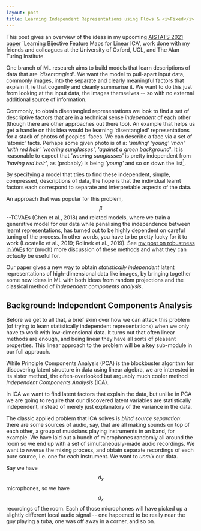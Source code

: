 ```yaml
---
layout: post
title: Learning Independent Representations using Flows & <i>Fixed</i> Linear Models
---
```



This post gives an overview of the ideas in my upcoming [AISTATS 2021 paper](https://arxiv.org/abs/2002.07766) `Learning Bijective Feature Maps for Linear ICA', work done with my friends and colleagues at the University of Oxford, UCL, and The Alan Turing Institute.


One branch of ML research aims to build models that learn descriptions of data that are _'disentangled'_.
We want the model to pull-apart input data, commonly images, into the separate and clearly meaningful factors that explain it, ie that cogently and cleanly summarise it.
We want to do this just from looking at the input data, the images themselves -- so with no external additional source of information.

Commonly, to obtain disentangled representations we look to find a set of descriptive factors that are in a technical sense _independent_ of each other (though there are other approaches out there too).
An example that helps us get a handle on this idea would be learning 'disentangled' representations for a stack of photos of peoples' faces.
We can describe a face via a set of 'atomic' facts.
Perhaps some given photo is of a: _'smiling'_ _'young'_ _'man'_ _'with red hair'_ _'wearing sunglasses'_, _'against a green background'_.
It is reasonable to expect that _'wearing sunglasses'_ is pretty independent from _'having red hair'_, as (probably) is being _'young'_ and so on down the list[^1].

By specifying a model that tries to find these independent, simple, compressed, descriptions of data, the hope is that the individual learnt factors each correspond to separate and interpretable aspects of the data.

An approach that was popular for this problem, $$\beta$$--TCVAEs (Chen et al., 2018) and related models, where we train a generative model for our data while penalising the independence between learnt representations, has turned out to be highly dependent on careful tuning of the process.
In other words, you have to be pretty lucky for it to work (Locatello et al., 2019; Rolinek et al., 2019).
See [my post on robustness in VAEs](https://matthewwilletts.github.io/Defending-VAEs-from-Adversarial-Attack/) for (much) more discussion of these methods and what they can _actually_ be useful for. 

Our paper gives a new way to obtain _statistically independent_ latent representations of high-dimensional data like images, by bringing together some new ideas in ML with both ideas from random projections and the classical method of _independent components analysis_.

## Background: Independent Components Analysis

<!-- Perhaps you've heard of Principle Components Analysis (PCA), where we use some gorgeous linear algebra to find a simple low-dimensional representation of our data.
 -->

Before we get to all that, a brief skim over how we can attack this problem (of trying to learn statistically independent representations) when we only have to work with low-dimensional data.
It turns out that often linear methods are enough, and being linear they have all sorts of pleasant properties.
This linear approach to the problem will be a key sub-module in our full approach.

While Principle Components Analysis (PCA) is the blockbuster algorithm for discovering latent structure in data using linear algebra, we are interested in its sister method, the often-overlooked but arguably much cooler method _Independent Components Analysis_ (ICA).
$$\renewcommand{\vector}[1]{\boldsymbol{\mathbf{#1}}}$$
$$\renewcommand{\v}{\vector}$$
$$\newcommand\vv[1]{\vec{\v{#1}}}$$
$$\newcommand\KL{\mathrm{KL}}$$
$$\newcommand\ELBO{\mathcal{L}}$$
$$\newcommand\expect{\mathbb{E}}$$
$$\newcommand\diff{\mathrm{d}}$$
$$\newcommand\argmin{\mathrm{arg \,min}}$$

In ICA we want to find latent factors that explain the data, but unlike in PCA we are going to require that our discovered latent variables are statistically independent, instead of merely just explanatory of the variance in the data.

The classic applied problem that ICA solves is _blind source separation_: there are some sources of audio, say, that are all making sounds on top of each other, a group of musicians playing instruments in an band, for example.
We have laid out a bunch of microphones randomly all around the room so we end up with a set of simultaneously-made audio recordings.
We want to _reverse_ the mixing process, and obtain separate recordings of each pure source, i.e. one for each instrument.
We want to _unmix_ our data.

Say we have $$d_x$$ microphones, so we have $$d_x$$ recordings of the room.
Each of those microphones will have picked up a slightly different local audio signal -- one happened to be really near the guy playing a tuba, one was off away in a corner, and so on.
<!-- So, we put down $$d_x$$ microphones.
 --><!-- Now we will make an assumption that makes things a fair bit simpler mathematically: that we picked $$d_$$ microphones because we knew that there were $$d_x$$ different instruments being played.
 -->

Now we can start to describe ICA.
Our multi-track audio data is a time series of $$N$$ temporal segments.
Let's denote each momentary microphone recording data as $$\v{x}_{ji}$$, $$j\in\{1,...,d_x\}$$, $$i\in\{1,...,N\}$$, which all together form the data matrix $$\v X$$.
So the first index $$j$$ indexes over the different microphones we have and $$i$$ index over time.
The simple version of ICA, and the one we will build off, really doesn't care about the temporal order of the data.
We can randomly shuffle the order that our $$N$$ datapoints appear and nothing would change.
In order words, our approach works for independent and identically distributed (iid) data -- and it turns out we can view these momentary snippets of audio recordings as a set of iid observations for the purpose of this model -- so $$i$$ can be viewed as just an index over datapoints.

We then make a (hopefully reasonable) modelling choice, the claim, that, taken overall, there is no dependency between different instruments being played together or apart within any particular time-slice across our recordings.
To continue with the musical setting of this problem, we are saying our data is a recording of the freest-possible jazz improv -- whether or not any instrument is being played at any particular moment is independent of what other instruments are being played.
We will denote the pure slices of waveform for the instruments as $$s_{ki}$$, $$k\in\{1,...,d_s\}$$, $$i\in\{1,...,N\}$$.
$$k$$ indexes over the $$d_s$$ different instruments ($$d_s\leq d_x$$) and $$i$$ indexes over time (or a matched shuffling of it).
It is $$\v{S}$$, the whole matrix of the latent (ie, unobserved) instrument wave-forms that we want to infer.

Then we are going to make another modelling assumption, that the process by which the audio sources were _mixed_ by the natural environment and then recorded at each microphone was _instantaneous, linear, and constant over time_.
Instantaneous means we won't worry about different instruments having different lags for different microphones.
(These would be present if the room was really big, so the effect of some instruments being really far from some microphones but very near to others would be something we'd have to take it into account.)
Linear means that each recording is the result of a simple weighted sum of the sources, and being constant over time means that the mixing does not depend on the (time) index $$i$$.
Thus the recorded signal can be written:

$$x_{j,i} = a_{j,1} s_{1,i} + a_{j,2} s_{2,i}  + ... + a_{j,d_{x}} s_{d_{x},i}$$

where $$a_{jk}$$ are the components of our mixing matrix.
So each microphone has its own associated constant mixing vector.
Dropping the $$i$$ subscript, we can say
$$\v{x} = \v{A}\v{s}$$
where $$\v{x}\in \mathbb{R}^{d_x}$$ and $$\v{s}\in \mathbb{R}^{d_s}$$ are vectors holding the multi-track recordings and instrument-latents, respectively, at a moment in time, and again $$\v{A}$$ is our _mixing matrix_.
Overall we can say that all $$N$$ slices of our recording are the result of a linear mapping of this type:

$$\v{X} = \v{AS} \label{eq:block_gen}$$

If we knew $$v A$$, then the problem would be solved.
We could simply invert $$\v A$$, giving us the unmixing matrix $$\v{A}^{+} = \v{A}^{-1}$$, and our inferred sources would then be $$\v{S}_{\mathrm{inferred}}=\v{A^{-1} X}$$ (if $$d_s < d_x$$, $$\v{A^{-1}}$$ is the [psuedo-inverse](https://en.wikipedia.org/wiki/Moore%E2%80%93Penrose_inverse)).

So, to proceed with unmixing our signal, trying to get some values for $$\v{s}$$ given our recorded values of $$\v{x}$$, we are going to have to find $$\v{A}$$.
There are a whole bunch of ways to proceed further within this problem within the ICA framework.

Part of what makes ICA somewhat confusing to study is that one can be solving essentially the same problem, inverting a mixing process like this, using very different looking mathematical tools.

The most obvious approach perhaps is to specify that we wish to learn a mapping, an unmixing, that results in a maximally-independent latent representation of our data.
A multivariate random variable is statistically independent if its probability distribution is equal to the product of its marginals.
As discussed in my post on [VAE robustness](https://matthewwilletts.github.io/Defending-VAEs-from-Adversarial-Attack/), we can measure how close-to-mutually-independent a multivariate distribution is by seeing how well approximated it is by a product of its marginal distributions.
One way to capture this is the _total correlation_ (Watanabe, 1960), the $$\KL$$ between these two entities:
$$ \mathrm{TC}(p(\v{a})) = \KL\left(p(\v a) \mid\mid \prod_{j=1}^{d} p(a_j) \right)$$
where $$d$$ is the dimensionality of the variable at hand.
Thus the Total Correlation is one such measure of how close to being statistically independent a multivariate probability distribution is.
If we try to train a mapping into the latent space from data space that minimises this quantity over our dataset, we will be doing ICA (Everson & Roberts, 2001).

This approach can work very well.
A powerful approach that is based on this is FastICA.

|  Blind Source Separation using FastICA |
|:-:|
|![BSS](/images/ica/sphx_glr_plot_ica_blind_source_separation_001.png#center){:height='400px'}
|Here $$d_x=d_s=3$$, so we have recordings by three 'microphones' (top panel) that are linearly-mixed versions of three 'instruments' (second panel) which are the latents we wish to infer. ICA unmixing (third panel) does achieve this, while PCA analysis (bottom panel) does not. Note that the ICA-output unmixing is only accurate up to scalings and flips of the true sources -- all are of shrunken magnitude, and the saw-tooth component has been flipped.|
|Reproduced from [_scikit-learn_](https://scikit-learn.org/stable/auto_examples/decomposition/plot_ica_blind_source_separation.html)|

But, despite its success, that is not quite the way we will proceed.
Back in the 1990s, the papers MacKay (1996) and Cardoso (1997) showed that fitting an ICA model that aims to maximise the total correlation is equivalent to fitting and performing inference in a 'matched' generative model.
This method naturally allows us to extend our approach: we can choose (up to certain requirements) the prior for our latents, the generative process can involve noise (i.e. measurement error) and we can choose from a variety of methods of inference.

## Probabilistic Linear Independent Components Analysis

Here we will take a probabilistic view of linear ICA, specifying a probabilistic model for our data $$\v x$$ with parameters we will try to learn, and trying to perform inference on the unknown latent variables $$\v s$$. 
Within that model we will try to find an appropriate unmixing matrix.

So, here we need to specify a probabilistic generative model that contains linear mixing of latents to produce data, $$\v{x} = \v{As}$$, at its core, and one that imposes statistical independence between latents.
First, we will need a prior over the latents, the sources: $$p(\v{s})$$.
We want each latent to be about a single aspect of the data.
In other words, we are asking for our representations to be in some sense _axis-aligned_.
Perhaps surprisingly, placing separate independent, zero-mean, unit-variance Gaussian priors over the latent dimensions is not acceptable for our purposes -- but why this does not work can be seen immediately if we think geometrically.

|  Spheres rotate into other spheres, so priors with spherical contours are not appropriate for ICA|
|:-:|
|![A sphere](/images/ica/Euler_AxisAngle.png#center){:height='300px'}
|The contours of a product of Gaussians are spheres. Spheres rotate into other spheres, so we can rotate our axes arbitrarily and obtain the same distribution. So if our aim is to learn axis-aligned latents, this is bad choice.|
|Reproduced from [_wikimedia_](https://commons.wikimedia.org/wiki/File:Euler_AxisAngle.png)|

Imagine that we obtain a model where our latents are drawn from this prior.
If we apply an arbitrary rotation in the latent space we will have a new model that is indistinguishable from the initial one in terms of its statistical properties, but we have achieved this new model by mixing together our latents.
This doesn't sound promising if we want to learn an unmixing of our data in our latent space, if arbitrary re-mixing in the latent space is a baked-in property!

Put another way, a rotation of a product of standard Gaussians is itself a product of standard Gaussians.
If we are interested in learning independent latent representations to undo a linear mixing process, Eq $$\eqref{eq:block_gen}$$, then if that model is indistinguishable up to a whole class of linear transformations, the approach is not going to work.
This is why the PCA results, in the lowest panel of the plot up above, are not giving us what we want.

So, if we are going to work in a generative-modelling framework, we need a generative model that breaks this symmetry.
It turns out that pretty much any standard distribution that isn't a Gaussian works for our purposes -- it can be either heavier-tailed than a Gaussian or lighter-tailed.
That then gives us axis-aligned contours in the prior in the latent space.
A product of uniform distributions is a common choice, as are Laplace distributions.
We can parameterise a whole family of ICA-appropriate prior distributions using the Generalised Gaussian (GG)

$$p(\v{s})=\prod_{i=1}^{d_s} \mathrm{GG}(s_i\mid\mu,\alpha,\rho) , \qquad \mathrm{GG}(s_i|\mu,\alpha,\rho) =\frac{\rho}{2\alpha \Gamma(1/\rho)}\exp\left[{\left(-\frac{\lvert s_i - \mu\rvert}{\alpha}\right)^\rho} \right]$$

with mean $$\mu$$, scale $$\alpha$$ and shape $$\rho$$.
For $$\rho=2$$ we recover a Gaussian distribution (so we cannot have $$\rho=2$$), and for $$\rho=1$$ we have the (heavy-tailed) Laplace. 
As $$\rho \to \infty$$ the distribution becomes increasingly sub-Gaussian, tending to a uniform distribution.
(In the paper, we use $$\rho=10$$ in our experiments where we want something approximately uniform, and $$\rho=1$$ when we want something heavy tailed.)

Again, as discussed in my post on [VAE robustness](https://matthewwilletts.github.io/Defending-VAEs-from-Adversarial-Attack/), we can use _variational inference_ to parameterise _posterior distributions_ over the latent sources in our model.
Following very much a VAE-like approach, we introduce an amortised posterior for $$\v s$$:

$$q_\phi(\v s \mid \v x) = \mathcal{N}(\v{\mu}=\v{A}^{-1}\v{x}, \v \sigma = \v\sigma_\phi).$$

And we will say our data was generated via a likelihood $$p_\theta(\v{x}\mid\v{s})$$ of the location-scale family with location $$=\v{A}\v{s}$$ and fixed scale.

Training our generative model and variational posterior then means tuning $$\v A$$ [including via its (pseudo-)inverse] and $$\sigma_\phi$$ to maximise a lower bound on the overall log-probability of our data under our model, the ELBO:

$$\ELBO(\v{X};\v{A},\sigma_\phi) = \expect_{\v{x}\sim\v{X}}\left[\expect_{\v{s}\sim_\phi(\v s \mid \v x)}\left[\log p_\theta(\v{x}\mid\v{s})\right]- \KL\left(q_\phi(\v s \mid \v x)\mid\mid p(\v{s}\right) \right].$$

|  Linear Unmixing using Variational Inference |
|:-:|
|![Unmixing](/images/ica/linear_ICA_dsp.png#center){:height='150px'}
|Linear Unmixing using this Variational Inference approach. We take two dSprites images (a) and generate our dataset, for example (b), by making numerous linear mixings of them. Our approach (d) learns the true underlying images (the entries in $$\v A$$) much in the same way as FastICA (c) -- for full details of our implementation, see the paper.|

This is a powerful method, and works well, as long as the problem conforms to the very strict assumptions we have made about how the data was generated.
While the linear-mixing assumption is all well and good for things like audio signals, what if we are interested in high dimensional data, say images of faces like we discussed right at the start?
The idea of **linearly** mixing _smiling_ or _age_ directly to the pixel values of the images is a bit of a non-starter.
So what if we are interested in non-linear generative models for our data, and therefore have to consider _non-linear unmixings_ to discover the latent sources?

## Flows and Non-linear ICA

The first problem with extending ICA to non-linear mixing is the problem of inverting a non-linear operation.
In the above background section, we skated over the difficulties of having the dimensionality of the data $$d_x$$ and the dimensionality of the sources $$d_s$$ vary.
In the linear setting the problem is pretty easy to handle if $$d_s\leq d_x$$.
In the non-linear case, however, if we want to maintain invertibility, if we want the core mapping at the heart of our generative model, $$\v x = f(\v s)$$, to be a bijection between $$\mathcal{X}=\mathbb{R}^{d_x}$$ and $$\mathcal{S}=\mathbb{R}^{d_s}$$, then really we have to have $$d_x=d_s$$.

ICA models, linear or not, with $$d_x=d_s$$ are called _square_, in analogy with the linear case for which this design choice means the linear mixing and unmixing operations are performed by square matrices.
Early work in the 1990s by Deco & Brauer (1995) and Parras et al. (1995) proposed models where the non-linear function $$f(\cdot)$$ is learnable from the data and _is invertible by construction_.
This means that we can then use $$f^{-1}(\v x)$$ as (part of) the method of inference in giving us our latent representations of the sources.

These ideas have come back to the fore in modern machine learning under the name _normalising flows_.
Here we transform between probability distributions using an **invertible** function via the change-of-variables formula.
If we have a variable $$\v z\in\mathcal{Z}=\mathbb{R}^{d_x}$$ with simple base distribution $$p(\v z)$$, we can specify a distribution over data $$\v x\in\mathcal{X}=\mathbb{R}^{d_x}$$ as

$$p(\v x) = p(\v z) \left\lvert \mathrm{det} \frac{\partial f^{-1}}{\partial \v z}\right\rvert
\label{eq:changeofvar}$$

where $$f$$ is a bijection from $$\mathcal{Z}\rightarrow\mathcal{X}$$.
In essence under this model the generative process is that our data was made by sampling a latent variable $$\v z$$ and mapping it through a function $$f$$, and as the function is invertible by construction we can perform inference by simply applying $$f^{-1}$$ to our data.
It is essential that $$f$$ be richly-parameterised, to give it the necessary power and flexibility to map between latents and data.
Clearly this is a generalisation of square ICA to non-linear mixings.

If $$f$$ has a tractable Jacobian we can train this model by pure maximum likelihood on our data.
The Jacobian being lower-triangular is a common choice -- the determinant is then simply the product of the diagonal elements.
In essence, we transform our data to representations in $$\mathcal{Z}$$ and tune the parameters of $$f$$ to maximise $$\log p(\v x)$$ via Eq$$~\eqref{eq:changeofvar}$$.

In specifying these flow models it is standard to have them as a pipeline of simpler invertible functions that are composed together, and in doing so they retain the simple structure of their Jacobian that renders training tractable.

For more flexible distributions for $$\v{x}$$, we can use function composition to 
specify $$\v{x}$$ through a series of composed functions, from our simple initial $$p$$ into a more complex multi-modal distribution; for example for a series of $$K+1$$ mappings,

$$\v{z} = f_K \circ ... \circ f_0(\v{x}).$$

By the properties of determinants under function composition 
$$\begin{equation}
p(\v{x}) = p(\v{z}_K)\prod_{i=0}^{K}\left\lvert\mathrm{det}\frac{\partial f_{i}^{-1}}{\partial \v{z}_{i+1}}\right\rvert,
\label{eq:deepflow}
\end{equation}$$
where $$\v{z_{i+1}}$$ is the variable resulting from the transformation $$f_{i}(\v{z}_{i})$$, $$p(\v{z}_K)$$ defines a density on the $$K^{\mathrm{th}}$$, and the bottom most variable is our data ($$\v{z}_0 = \v{x}$$).

The first paper to bring these ideas back to the mainstream in modern ML was NICE: Non-linear Independent Components Estimation (Dinh et al., 2015).
The exact method used in that paper for building the invertible 'building blocks' of the model has now been superseded -- check the paper out, though, if you are interested.
For us a key take-away is that this is a _variety_ of non-linear ICA; the hint is in the name.
It is not, however, quite what we want.

The first thing to fix is that NICE (and subsequent models with richer invertible 'building blocks') uses $$\mathcal{N}(\v 0,\v 1)$$ as the base distributions for $$\v z$$.
As discussed in the background section on Linear ICA above, Gaussians are not suitable for ICA models as they are unchanged by rotations, so intrinsically they cannot learn the axis-aligned representations we wish to obtain.
Secondly, this method is intrinsically dimensionality preserving, and really when considering high-dimensional data like images we want to learn a latent representation of a smaller dimensionality: we don't think that the right number of latents to model an image is the same as the number of sub-pixels.

So, how can we try to make a model that uses the powerful bijective functions of modern flows (now more expressive than early approach like NICE) but also give us some compression: learning a reduced number of ICA-latents?

## Bijecta: Combining Flows with Linear ICA

In our paper we use a modern form of flow, a Rational Quadratic Spline (RQS) flow (Durkan et al., 2019), not as the full model but as a sub-component, as a _feature extractor_ that outputs a representation $$\v z\in\mathbb{R}^{d_x}$$.
That representation is now an intermediate value that we then compress using a non-square linear ICA model.
The idea is that we want to learn a mapping between data $$\v x$$ and representations $$\v z$$ for which non-square linear-ICA is an easy model to learn.
It is as if we are _learning the data_ for the linear ICA model.

|  Plate Diagram for Bijecta |
|:-:|
|![Bijecta](/images/ica/bijecta.png#center){:height='150px'}
|[Left] Generative model and [Right] Approximate Posterior for Bijecta|

So here we have a generative model where

$$\begin{align}
    &p(s_i) = \mathrm{GG}(s_i |\mu=0,\alpha=1,\rho), {\mathrm{for\ } i \in \{1,\dots,d_s}\} \\
    &p(\v{z}|\v{s}) = \mathcal{N}(\v{x}|\v{A}\v{s}, \v{\Sigma}_\theta) \\
    &p_\theta(\v{x},\v{s})=p_\theta(\v{x}|\v{s})p(\v{s})=p(\v{z}|\v{s})p(\v{s})\left\lvert\mathrm{det}\frac{\partial f_\theta^{-1}}{\partial \v{z}}\right\rvert
\end{align}$$

and $$\v{A} \in \mathbb{R}^{d_x\times d_s}$$ is our (unknown) ICA mixing matrix, which acts on the sources to produce a linear mixture, expanding the dimensionality to $$d_x > d_s$$ in the process; and 
$$\v{\Sigma}_\theta$$ is a learnt or fixed diagonal covariance.
This linear mixing of sources yields an intermediate representation $$\v{z}$$ that is then mapped to the data by a flow. 
Our model has three sets of variables: the observed data $$\v{x}$$, the flow representation $$\v{z} = f^{-1}(\v{x})$$, and ICA latent sources $$\v{s}$$.


We choose a linear mapping in our posterior, with $$q_\phi(\v{s}|\v{z}) = \mathrm{Laplace}(\v{s}|\v{A}^{+}\v{z}, \v{b}_\phi)$$,
where we have introduced variational parameters $$\phi=\{\v{A}^{+}, \v{b}_\phi\}$$ corresponding to an unmixing matrix and a diagonal diversity.

Roughly speaking, we are saying that our learnt latent sources are

$$\v s = \v{A}^+ f^{-1}_\theta(\v x) + \v b_\phi\circ\v \eta,$$

where $$\v{A}^+ \in \mathbb{R}^{d_s\times d_x}$$ acts to 'unmix' the flow outputs and compress them to dimensionality $$d_s < d_x$$.
$$\v\eta\sim \mathrm{Laplace}(\v 0,\v 1)$$ gives us the noise associated with the amortised posterior $$q_\phi$$.

Using samples from this posterior we can define a lower bound $$\ELBO$$ on the evidence for the linear ICA model in $$\mathcal{Z}$$

$$\begin{align}
\log p(\v{z};\v{A},&\v{\Sigma}_\theta)  \geq \ELBO(\v{z};\phi,\v{A},\v{\Sigma}_\theta) = \expect_{\v{s}\sim q}[\log p(\v{z}|\v{s}) -\KL(q_\phi(\v{s}|\v{z})|| p(\v{s})).
\label{eq:elbo_z_ica}
\end{align}$$

Using the change of variables equation, Eq $$\eqref{eq:changeofvar}$$, and the lower bound on the evidence for ICA in $$\eqref{eq:elbo_z_ica}$$ for $$\mathcal{Z}$$, we can obtain a variational lower bound on the evidence for our data $$\v{x}$$ as the sum of the ICA model's ELBO (acting on $$\v{z}$$) and the log determinant of the flow:

$$\begin{align}
\log p_\theta(\v{x};\v{A}, \v{\Sigma}_\theta)  \geq  \ELBO(\v{x};\theta, \phi,\v{A}, \v{\Sigma}_\theta) = \ELBO(\v{z};\phi,\v{A},\v{\Sigma}_\theta)
+ \log \left\lvert\mathrm{det}\frac{\partial f_\theta^{-1}}{\partial \v{z}}\right\rvert.
\label{eq:total_var_objective}
\end{align}$$

As such our model is akin to a flow model, but with an additional latent variable $$\v{s}$$; the base distribution $$p(\v{z})$$ of the flow is defined through marginalising out the linear mixing of the sources.

For this method to work you might think you have to train the flow part of the model and the linear-ICA model that sits atop it at the same time.
And, to an extent, that is true -- we want the flow to learn to output good $$\v z$$ representations that are easy for the linear-ICA model to act on.

There are problems, however, with training two models on top of each other.
For example, in GANs it is well known the discriminator is often much faster to train than the generator, so some hyper-optimisation or grid search is often needed to find some learning procedure that provides both stable training and good models.
Similarly, here we are training a large, powerful flow model that has many millions of parameters, alongside a relatively weak linear ICA model.
We want training to be stable and effective, and we want to avoid adding extra design choices like 'having a different learning rate for the linear ICA part of the model' or 'doing $$n$$ update steps of the flow for each single update of the linear ICA model', or whatever.

Recall also that really we are aiming more for the flow to be bent to the will of the linear ICA model: we want the flow to do the heavy lifting to make the linear ICA model's job easy.

To that end, we **fix** the unmixing matrix in the linear ICA model.
We construct it at init, and it is then fixed.
There is no training to be done for the unmixing matrix, so no tweaking of learning rates or anything.
So not only is the flow trying to output representations that are good for linear ICA, the flow is having to output representations that are good for a particular, fixed unmixing procedure.

(We still learn the mixing matrix.
A naive pseudo-inverse doesn't take into account the geometry of the space $$\mathcal{Z}$$: some directions in $$\mathcal{Z}$$ are more important to get right than others when compressing and re-expanding via $$\mathcal{S}$$, and by learning $$\v A$$ we can take that into account.
In the end, the learnt $$\v A \approx \left(\v{A}^+\right)^{-1}$$, but not exactly.)

This then leads to the natural question: what is the right kind of unmixing matrix we should have for this procedure to work well?

For that, we have to return to the world of linear ICA, and consider the manifold of optimal ICA unmixing matrices.

## The Manifold of ICA Unmixing Matrices

With a linear ICA model, recall that $$\v{A}^{+}$$ linearly maps from the data-space $$\mathcal{X}$$ to the source space $$\mathcal{S}$$.
It can be decomposed into three linear operations.
First we _whiten_ the data such that each component has unit variance and these components are mutually uncorrelated.
In the compressive case, where $$d_s < d_x$$, whitening is the step where we compress down the dimensionality of our representations.

We then apply an orthogonal transformation and finally a scaling operation (Hyvarinen et al., 2001, Section 6.34) to 'rotate' the whitened data into a set of coordinates where the sources are independent _and_ decorrelated, and then appropriately scale them for the geometry of the sources' priors.
Whitening on its own is not sufficient for ICA -- having no correlation between sources' aggregate posteriors is not the same as those sources being statistically independent.
Put another way, two sources can be uncorrelated _and_ dependent.

So we can write the linear ICA unmixing matrix as this sequence of linear operations 

$$\begin{equation}
\v{A}^+ = \v{\Phi R}\v{W}
\label{eq:classic_ica_unmix}
\end{equation}$$

where $$\v{W}\in\mathbb{R}^{d_s\times d_x}$$ is our whitening matrix, $$\v{R}\in\mathbb{R}^{d_s\times d_s}$$ is an orthogonal matrix and $$\v{\Phi}\in\mathbb{R}^{d_s}$$ is a diagonal matrix.

We can show what these parts of the operation do in this figure.

|  Linear ICA Unmixing, Visualised|
|:-:|
|![Linear ICA Unmixing](/images/ica/ICASeq.png#center){:height='220px'}
|The Unmixing process of Eq \eqref{eq:classic_ica_unmix} visualised for a 2D dataset.|

Matrices that can be factored this way are known (slightly confusingly) as _decorrelating matrices_.
The optimum unmixing matrices in Linear ICA are in this family, given enough data (Everson & Roberts, 1999).
We would like to leverage these ideas in thinking about how we can be best choose our unmixing matrix within our Bijecta model.
In overall effect, our combination of a flow and a linear operation has to achieve philosophically similar results to the purely-linear case, but 1) do so while handling non-linearly-mixed data and 2) while actually aiming to have the linear unmixing be _fixed_.

Our aim to merely whiten in the unmixing matrix, and off-load the work that, in the linear case, is done by the square matrix $$\v R$$ and scaling $$\v \Phi$$, to the powerful flow in our model -- but doing these jobs ahead of the whitening operation.
The flow will learn to give representation that are a simple whitening operation from being unmixing -- with statistical independence rewarded by the $$\KL$$ term in the objective Eq $$\eqref{eq:total_var_objective}$$.

Again, we can give a visual representation of our aim here.

|  Bijecta Unmixing, Visualised|
|:-:|
|![Bijecta Unmixing](/images/ica/BIJSeq.png#center){:height='220px'}
|The Unmixing process of Bijecta visualised for 2D a dataset.|


Now, in Linear ICA we construct the whitening matrix $$\v W$$ using Singular Value Decomposition LINK.
This won't suit us -- after all we want our method to be data-agnostic so we can construct $$\v{A}^+$$ with no data dependency.

(Of course in the linear case you just have to do this once, simply for your observed dataset, so doing SVD isn't that big a deal.
For us, however, we are acting on the output of the flow.
So the equivalent of the 'data matrix' from the perspective of our linear model is our whole dataset fed through the current instance of the flow [$$\v Z=f^{-1}_\theta(\v X)$$] which changes after every gradient update to $$\theta$$.
So if we were to embark on an SVD-whitening approach here, we would have to perform SVD after every update, and backpropagate through the procedure as well.
The instability and overhead associated with this are exactly the kind of thing we are trying to avoid -- hence having a fixed unmixing matrix.)

There is a neat way to achieve approximate whitening in a way that doesn't depend on the data at all.
This is possible using _sketching_, also known (more informatively) as 'random projections'.
Remarkably, if we sample the elements of a matrix iid from certain (simple) uni-variate distributions, then the resulting matrix is an approximate whitening matrix -- see the full paper for theory on this.

A particularly simple sketching matrix is that of Achlioptas (2003), where each entry is $$\pm1$$ with equal probability -- and multiplied by an overall scaling to preserve distances in the projected space.

This completes our definition of _Bijecta_, $$\v{A}^+$$ is an Achlioptas sketching matrix -- now we get to set it loose on some datasets and see how it performs.

## Bijecta Experiments

First, we can check how well this does on a problem that breaks Linear ICA.
We will stick with dSprites, but instead of having the latent sources modulate the _intensity_ of sprites we can use 2 latents to modulate the $$x, y$$ position of a sprite in the field of view.
The position of the sprite is generated by sampling $$x$$ and $$y$$ each uniformly over the image and then inserting it -- so $$x,y$$ position, or a rotation thereof, are the true, underlying latent variables that explain this data.

And of course this is fundamentally an _affine_ mixing procedure, not linear -- so linear ICA is not an appropriate model.

We train both VAEs and Bijectas with $$\v z \in \mathbb{R}^2$$, both with priors appropriate for performing ICA.

|  Affine Unmixing  |
|:-:|
|![Unmixing](/images/ica/bij_dsp.png#center){:height='200px'}
|Affine Unmixing using Bijecta. We successfully 'disentangle' the $$x,y$$ positions of a dSprites sprite in an image, obtaining the true underlying latents. Modulating the learnt latent variables leads to clean and consistent changes in the displacement of the sprite. Note that a VAE with an ICA-appropriate prior doesn't learn the true latents. For full details of our implementation see [our paper](https://arxiv.org/abs/2002.07766).

Clearly Bijecta has learnt the appropriate representation -- traversing the values of $$\v s$$ produces neat, consistent, smooth changes in the placement of the generated sprite -- unlike the VAE.

We can also apply this model to standard machine learning datasets.
We experiment on CelebA, and benchmark again against disentangling VAEs, as we might hope that these methods work here.
So in addition to a VAE with Laplace priors, we also train $$\beta$$-TCVAEs -- during training the vanilla ELBO has added to it an up-weighted total correlation term for the aggregate posterior.

We measure the total correlation of the resulting aggregate posteriors -- after all mutual independence between latent representations is a necessary requirement for a successful non-linear ICA algorithm.
All models were trained with 32 dimensional latent variables, and all VAEs use the
same architecture and training as Chen et al. (2018).
(This test is also particularly tilted towards rewarding our $$\beta$$-TCVAE baselines, which after all _directly penalises exactly this quantity during training_.)

We find that Bijecta achieves much lower TC values:

|:-:|:-:|:-:|:-:|
| |Laplace-VAE|$$\beta$$-TCVAE|Bijecta|
|_**TC**_:|106.7 ± 0.9 | 55.7 ± 0.1 | **13.1 ± 0.4**|

Here we measure the
source separation of different models on CelebA:
the TC of the validation set embeddings in the latent space of: Laplace prior VAEs, β-TCVAEs
(β = 15), and Bijecta with a Laplace prior (± indicates
the standard deviation over 2 runs).

This is all pretty nice.
As a final test, we try to measure how much the Bijecta training procedure compresses information into a low dimensional subspace in $$\mathcal{Z}$$, ready to then be extracted by $$\v A^+$$.
We compare this to when training the flow model with just a standard base distribution.
We can measure the concentration into a subspace by how much of the variance in $$\mathcal{Z}$$ we can explain as we build up an orthogonal basis in that space.

|Spectra of $$\mathcal{Z}$$ representations for Flows and Bijecta, on F-MNIST and CIFAR-10|
|:-:|
|![Spectra](/images/ica/spectra.png#center){:height='150px'}
|Explained variance plots for the embedding in $$\mathcal{Z}$$, as measured by the sums of the eigenvalues of the covariance matrix of the embeddings, for both our Bijecta model and for an RQS model of equivalent size trained with a Laplace base distribution. For both Fashion-MNIST (left) and CIFAR 10 (right) datasets we see that the Bijecta model has learned a compressive flow, where most of the variance can be explained by only a few linear projections. The shaded region denotes the first 64 dimensions, corresponding to the size of the target source embedding $$\mathcal{S}$$.

This shows that Bijecta is computing representations that are easy to compress with a simple non-square whitening transform without losing much in the process, unlike vanilla RQS flows

Overall, we think this is a fun approach, pairing powerful flows with (partially) fixed linear models.
[Check out the full paper](https://arxiv.org/abs/2002.07766) for more experiments and for the more technical aspects of the idea.

[^1]: Admittedly this is an approximation -- maybe _wearing sunglasses_, being _young_ and _smiling_ are in fact interdependent, but hopefully the correspondence is weak. If wearing sunglasses and smiling, say, really did strongly tend to go together in some way, then a model of this type _would_ learn to lump them together as a single _wearing sunglasses while smiling_ variable.


#### References

**Dimitris Achlioptas**. _Database-friendly random projections: Johnson-Lindenstrauss with binary coins_. In Journal of Computer and System Sciences, volume 66 (pp. 671–687), 2003.

**Jean-Francois Cardoso**. _Infomax and Maximum Likelihood for Blind Source Separation_. IEEE Letters on Signal Processing, 4, 112–114, 1997.

**Ricky T Q Chen, Xuechen Li, Roger Grosse, and David Duvenaud**. _Isolating Sources of Disentanglement in Variational Autoencoders_. (arXiv:1802.04942) In NeurIPS, 2018.

**Gustavo Deco, Wilfried Brauer**. Higher Order Statistical Decorrelation without Information Loss. In NeurIPS, 1994.

**Laurent Dinh, David Krueger, and Yoshua Bengio**. _NICE: Non-linear Independent Components Estimation_. In ICLR, 2015.

**Conor Durkan, Artur Bekasov, Iain Murray, George Papamakarios**. _Neural Spline Flows_. In NeurIPS, 2019.

**Richard Everson & Stephen J Roberts**. _Independent Component Analysis: A Flexible Nonlinearity and Decorrelating Manifold Approach_. Neural Computation, 11(8), 1957–83, 1999.

**Richard Everson & Stephen J Roberts**. _Independent Component Analysis_. Cambridge University Press., 2001.

**Aapo Hyvärinen, Juha Karhunen, and Erkki Oja**. _Independent Component Analysis_. John Wiley, 2001.

**Diederik P Kingma and Max Welling**. _Auto-encoding Variational Bayes_. (arXiv:1312.6114) In ICLR, 2014

**Francesco Locatello, Stefan Bauer, Mario Lucic, Gunnar Rätsch, Sylvain Gelly, Bernhard Schölkopf and Olivier Bachem**. _Challenging common assumptions in the unsupervised learning of disentangled representations_. (arXiv:1811.12359) in ICML, 2019

**David J C Mackay**. _Maximum Likelihood and Covariant Algorithms for Independent Component Analysis_. Technical report, University of Cambridge, 1996.

**Lucas Parra,Gustavo Deco, and Stefan Miesbach**. _Redundancy reduction with information-preserving nonlinear maps_. Network: Computation in Neural Systems, 6(1), 61–72. 1995.

**Danilo Jimenez Rezende, Shakir Mohamed, and Daan Wierstra**. _Stochastic Backpropagation and Approximate Inference in Deep Generative Models_. (arXiv:1401.4082) In ICML, 2014

**Michal Rolinek, Dominik Zietlow,and Georg Martius**. _Variational Autoencoders Pursue PCA Directions (by Accident)_. (arXiv:1812.06775) In CVPR, 2019

**Satosi Watanabe**. _Information Theoretical Analysis of Multivariate Correlation_. IBM Journal of Research and Development, 4(1):66–82, 1960